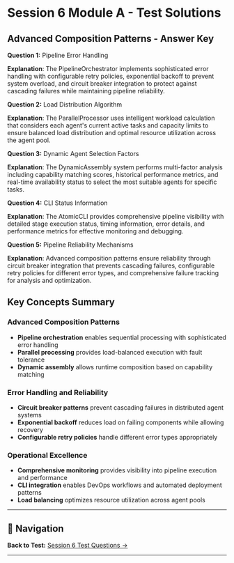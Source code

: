 # Session 6 Module A - Test Solutions

## Advanced Composition Patterns - Answer Key

**Question 1:** Pipeline Error Handling  

**Explanation**: The PipelineOrchestrator implements sophisticated error handling with configurable retry policies, exponential backoff to prevent system overload, and circuit breaker integration to protect against cascading failures while maintaining pipeline reliability.

**Question 2:** Load Distribution Algorithm  

**Explanation**: The ParallelProcessor uses intelligent workload calculation that considers each agent's current active tasks and capacity limits to ensure balanced load distribution and optimal resource utilization across the agent pool.

**Question 3:** Dynamic Agent Selection Factors  

**Explanation**: The DynamicAssembly system performs multi-factor analysis including capability matching scores, historical performance metrics, and real-time availability status to select the most suitable agents for specific tasks.

**Question 4:** CLI Status Information  

**Explanation**: The AtomicCLI provides comprehensive pipeline visibility with detailed stage execution status, timing information, error details, and performance metrics for effective monitoring and debugging.

**Question 5:** Pipeline Reliability Mechanisms  

**Explanation**: Advanced composition patterns ensure reliability through circuit breaker integration that prevents cascading failures, configurable retry policies for different error types, and comprehensive failure tracking for analysis and optimization.

## Key Concepts Summary

### Advanced Composition Patterns  
- **Pipeline orchestration** enables sequential processing with sophisticated error handling  
- **Parallel processing** provides load-balanced execution with fault tolerance  
- **Dynamic assembly** allows runtime composition based on capability matching  

### Error Handling and Reliability  
- **Circuit breaker patterns** prevent cascading failures in distributed agent systems  
- **Exponential backoff** reduces load on failing components while allowing recovery  
- **Configurable retry policies** handle different error types appropriately  

### Operational Excellence  
- **Comprehensive monitoring** provides visibility into pipeline execution and performance  
- **CLI integration** enables DevOps workflows and automated deployment patterns  
- **Load balancing** optimizes resource utilization across agent pools

---

## 🧭 Navigation

**Back to Test:** [Session 6 Test Questions →](Session6_*.md#multiple-choice-test)

---
